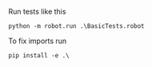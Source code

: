 Run tests like this

    python -m robot.run .\BasicTests.robot

To fix imports run

    pip install -e .\
